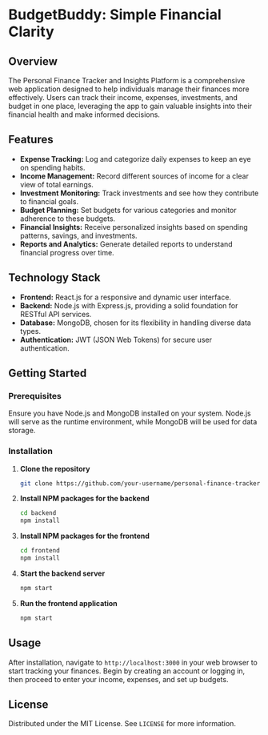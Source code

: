 # BudgetBuddy: Simple Financial Clarity

## Overview
The Personal Finance Tracker and Insights Platform is a comprehensive web application designed to help individuals manage their finances more effectively. Users can track their income, expenses, investments, and budget in one place, leveraging the app to gain valuable insights into their financial health and make informed decisions.

## Features
- **Expense Tracking:** Log and categorize daily expenses to keep an eye on spending habits.
- **Income Management:** Record different sources of income for a clear view of total earnings.
- **Investment Monitoring:** Track investments and see how they contribute to financial goals.
- **Budget Planning:** Set budgets for various categories and monitor adherence to these budgets.
- **Financial Insights:** Receive personalized insights based on spending patterns, savings, and investments.
- **Reports and Analytics:** Generate detailed reports to understand financial progress over time.

## Technology Stack
- **Frontend:** React.js for a responsive and dynamic user interface.
- **Backend:** Node.js with Express.js, providing a solid foundation for RESTful API services.
- **Database:** MongoDB, chosen for its flexibility in handling diverse data types.
- **Authentication:** JWT (JSON Web Tokens) for secure user authentication.

## Getting Started

### Prerequisites
Ensure you have Node.js and MongoDB installed on your system. Node.js will serve as the runtime environment, while MongoDB will be used for data storage.

### Installation
1. **Clone the repository**
   ```sh
   git clone https://github.com/your-username/personal-finance-tracker.git
   ```
2. **Install NPM packages for the backend**
   ```sh
   cd backend
   npm install
   ```
3. **Install NPM packages for the frontend**
   ```sh
   cd frontend
   npm install
   ```
4. **Start the backend server**
   ```sh
   npm start
   ```
5. **Run the frontend application**
   ```sh
   npm start
   ```

## Usage
After installation, navigate to `http://localhost:3000` in your web browser to start tracking your finances. Begin by creating an account or logging in, then proceed to enter your income, expenses, and set up budgets.

## License
Distributed under the MIT License. See `LICENSE` for more information.
